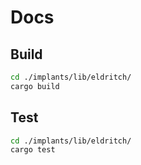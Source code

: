 # Docs

## Build

```sh
cd ./implants/lib/eldritch/
cargo build
```

## Test

```sh
cd ./implants/lib/eldritch/
cargo test
```
